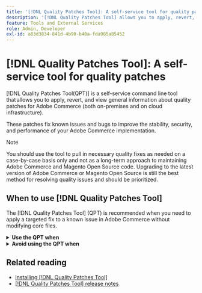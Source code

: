 ```yaml
---
title: '[!DNL Quality Patches Tool]: A self-service tool for quality patches'
description: '[!DNL Quality Patches Tool] allows you to apply, revert, and view general information about quality patches available for your installed version of Adobe Commerce (both on-premises and on cloud infrastructure).'
feature: Tools and External Services
role: Admin, Developer
exl-id: a83d3834-841d-4b90-b40a-fda985a85452
---
```

# [!DNL Quality Patches Tool]: A self-service tool for quality patches

[!DNL Quality Patches Tool(QPT)] is a self-service command line tool that allows you to apply, revert, and view general information about quality patches for Adobe Commerce (both on-premises and on cloud infrastructure).

These patches fix known issues and bugs to improve the stability, security, and performance of your Adobe Commerce implementation. 

>[!NOTE]
>
>You should use the tool to pull in necessary quality fixes as needed on a case-by-case basis only and not as a long-term approach to maintaining Adobe Commerce and Magento Open Source code. Upgrading to the latest version of Adobe Commerce or Magento Open Source is still the best method for resolving quality issues and should be prioritized.

## When to use [!DNL Quality Patches Tool]

The [!DNL Quality Patches Tool] (QPT) is recommended when you need to apply a targeted fix to a known issue in Adobe Commerce without modifying core files.

<details><summary><b>Use the QPT when</b></summary>

* A patch is available that matches the specific error or issue you are experiencing.
* You need to apply a small, isolated fix without introducing larger system changes.
* You require the option to revert a patch if it causes unexpected behavior.
* You want to manage optional fixes separately from mandatory Cloud patches.
  
  >[!NOTE]
  >
  >The Cloud Patches for Commerce package delivers required patches with critical fixes. Whereas, Quality Patches deliver optional, low-impact quality fixes as individual patches that do not contain backward incompatible changes. Refer to [Apply cloud patches](https://experienceleague.adobe.com/en/docs/commerce-on-cloud/user-guide/develop/upgrade/apply-patches) in the Commerce on Cloud guide for more information.
</details>

<details><summary><b>Avoid using the QPT when</b></summary>

* Multiple patches are required, which can complicate future upgrades.
* You are in a cloud environment and need critical fixes, which should come via Cloud Patches for Commerce, not Quality Patches. 
* A patch has dependencies or compatibility issues with your version or customizations.
* You are deploying directly to production without first testing in a staging environment.

</details>

## Related reading

* [Installing [!DNL Quality Patches Tool]](https://github.com/nayanika237/commerce-operations.en/blob/main/help/tools/quality-patches-tool/%20%20%20%20%20%20%20%20install-quality-patches-tool.md)
* [[!DNL Quality Patches Tool] release notes](https://github.com/nayanika237/commerce-operations.en/blob/main/help/tools/quality-patches-tool/release-notes.md)
